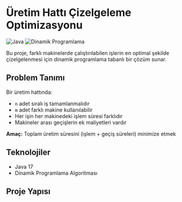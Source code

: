 # Üretim Hattı Çizelgeleme Optimizasyonu

![Java](https://img.shields.io/badge/Java-17-blue)
![Dinamik Programlama](https://img.shields.io/badge/Algorithm-Dynamic_Programming-green)

Bu proje, farklı makinelerde çalıştırılabilen işlerin en optimal şekilde çizelgelenmesi için dinamik programlama tabanlı bir çözüm sunar.

## Problem Tanımı

Bir üretim hattında:
- `n` adet sıralı iş tamamlanmalıdır
- `m` adet farklı makine kullanılabilir
- Her işin her makinedeki işlem süresi farklıdır
- Makineler arası geçişlerin ek maliyetleri vardır

**Amaç:** Toplam üretim süresini (işlem + geçiş süreleri) minimize etmek

## Teknolojiler

- Java 17
- Dinamik Programlama Algoritması

## Proje Yapısı
